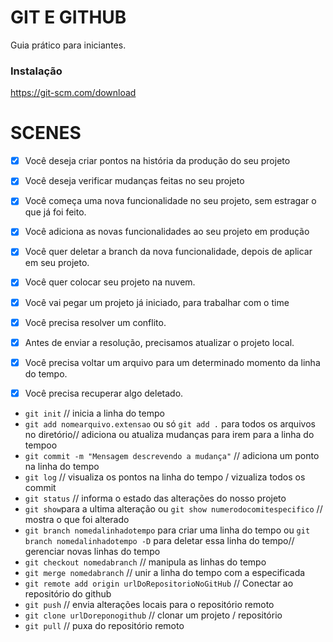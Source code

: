 # GIT E GITHUB

Guia prático para iniciantes.

### Instalação

https://git-scm.com/download

# SCENES

- [x] Você deseja criar pontos na história da produção do seu projeto
- [x] Você deseja verificar mudanças feitas no seu projeto

- [x] Você começa uma nova funcionalidade no seu projeto, sem estragar o que já foi feito.
- [x] Você adiciona as novas funcionalidades ao seu projeto em produção
- [x] Você quer deletar a branch da nova funcionalidade, depois de aplicar em seu projeto.

- [x] Você quer colocar seu projeto na nuvem.

- [x] Você vai pegar um projeto já iniciado, para trabalhar com o time
- [x] Você precisa resolver um conflito.
- [x] Antes de enviar a resolução, precisamos atualizar o projeto local.

- [x] Você precisa voltar um arquivo para um determinado momento da linha do tempo.
- [x] Você precisa recuperar algo deletado.

* `git init` // inicia a linha do tempo
* `git add nomearquivo.extensao` ou só `git add .` para todos os arquivos no diretório// adiciona ou atualiza mudanças para irem para a linha do tempoo
* `git commit -m "Mensagem descrevendo a mudança"` // adiciona um ponto na linha do tempo
* `git log` // visualiza os pontos na linha do tempo / vizualiza todos os commit
* `git status` // informa o estado das alterações do nosso projeto
* `git show`para a ultima alteração ou `git show numerodocomitespecifico` // mostra o que foi alterado
* `git branch nomedalinhadotempo` para criar uma linha do tempo ou `git branch nomedalinhadotempo -D` para deletar essa linha do tempo// gerenciar novas linhas do tempo
* `git checkout nomedabranch` // manipula as linhas do tempo
* `git merge nomedabranch` // unir a linha do tempo com a especificada
* `git remote add origin urlDoRepositorioNoGitHub` // Conectar ao repositório do github
* `git push` // envia alterações locais para o repositório remoto
* `git clone urlDoreponogithub` // clonar um projeto / repositório
* `git pull` // puxa do repositório remoto
